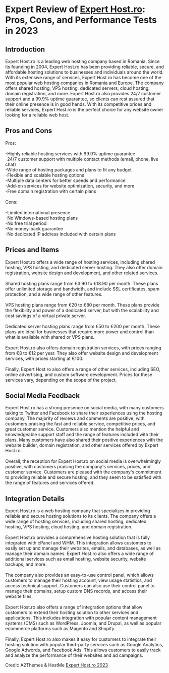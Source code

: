 <h1>Expert Review of <a href="https://a2themes.com/expert-hostro-reviews">Expert Host.ro</a>: Pros, Cons, and Performance Tests in 2023</h1>
<h2>Introduction</h2>
Expert Host.ro is a leading web hosting company based in Romania. Since its founding in 2004, Expert Host.ro has been providing reliable, secure, and affordable hosting solutions to businesses and individuals around the world. With its extensive range of services, Expert Host.ro has become one of the most popular web hosting companies in Romania and Europe. The company offers shared hosting, VPS hosting, dedicated servers, cloud hosting, domain registration, and more. Expert Host.ro also provides 24/7 customer support and a 99.9% uptime guarantee, so clients can rest assured that their online presence is in good hands. With its competitive prices and reliable services, Expert Host.ro is the perfect choice for any website owner looking for a reliable web host.
<h2>Pros and Cons</h2>
Pros:<br><br>-Highly reliable hosting services with 99.9% uptime guarantee<br>-24/7 customer support with multiple contact methods (email, phone, live chat)<br>-Wide range of hosting packages and plans to fit any budget<br>-Flexible and scalable hosting options<br>-Multiple data centers for better speeds and performance<br>-Add-on services for website optimization, security, and more<br>-Free domain registration with certain plans<br><br>Cons:<br><br>-Limited international presence<br>-No Windows-based hosting plans<br>-No free trial period<br>-No money-back guarantee<br>-No dedicated IP address included with certain plans
<h2>Prices and Items</h2>
Expert Host.ro offers a wide range of hosting services, including shared hosting, VPS hosting, and dedicated server hosting. They also offer domain registration, website design and development, and other related services.<br><br>Shared hosting plans range from €3.90 to €18.90 per month. These plans offer unlimited storage and bandwidth, and include SSL certificates, spam protection, and a wide range of other features.<br><br>VPS hosting plans range from €20 to €80 per month. These plans provide the flexibility and power of a dedicated server, but with the scalability and cost savings of a virtual private server.<br><br>Dedicated server hosting plans range from €50 to €200 per month. These plans are ideal for businesses that require more power and control than what is available with shared or VPS plans.<br><br>Expert Host.ro also offers domain registration services, with prices ranging from €8 to €12 per year. They also offer website design and development services, with prices starting at €100. <br><br>Finally, Expert Host.ro also offers a range of other services, including SEO, online advertising, and custom software development. Prices for these services vary, depending on the scope of the project.
<h2>Social Media Feedback</h2>
Expert Host.ro has a strong presence on social media, with many customers taking to Twitter and Facebook to share their experiences using the hosting company. The majority of reviews and comments are positive, with customers praising the fast and reliable service, competitive prices, and great customer service. Customers also mention the helpful and knowledgeable support staff and the range of features included with their plans. Many customers have also shared their positive experiences with the website builder, domain registration, and other services offered by Expert Host.ro.<br><br>Overall, the reception for Expert Host.ro on social media is overwhelmingly positive, with customers praising the company's services, prices, and customer service. Customers are pleased with the company's commitment to providing reliable and secure hosting, and they seem to be satisfied with the range of features and services offered.
<h2>Integration Details</h2>
Expert Host.ro is a web hosting company that specializes in providing reliable and secure hosting solutions to its clients. The company offers a wide range of hosting services, including shared hosting, dedicated hosting, VPS hosting, cloud hosting, and domain registration.<br><br>Expert Host.ro provides a comprehensive hosting solution that is fully integrated with cPanel and WHM. This integration allows customers to easily set up and manage their websites, emails, and databases, as well as manage their domain names. Expert Host.ro also offers a wide range of additional services such as email hosting, website security, website backups, and more.<br><br>The company also provides an easy-to-use control panel, which allows customers to manage their hosting account, view usage statistics, and access technical support. Customers can also use their control panel to manage their domains, setup custom DNS records, and access their website files.<br><br>Expert Host.ro also offers a range of integration options that allow customers to extend their hosting solution to other services and applications. This includes integration with popular content management systems (CMS) such as WordPress, Joomla, and Drupal, as well as popular ecommerce platforms such as Magento and Shopify.<br><br>Finally, Expert Host.ro also makes it easy for customers to integrate their hosting solution with popular third-party services such as Google Analytics, Google Adwords, and Facebook Ads. This allows customers to easily track and analyze the performance of their websites and ad campaigns.
<p>Credit: A2Themes & HostMe <a href="https://a2themes.com/expert-hostro-reviews">Expert Host.ro 2023</a></p>